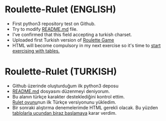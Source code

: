 # Roulette-Rulet (ENGLISH)
* First python3 repository test on Github.<br>
* Try to modify [README.md](https://github.com/pythondede/Roulette-Rulet/blob/master/test-modify-readme.md) file.<br>
* I've confirmed that this field accepting a turkish charset.<br>
* Uploaded first Turkish version of [Roulette Game](https://github.com/pythondede/Roulette-Rulet/blob/master/Roulette-Rulet_TR.py)
* HTML will become compulsory in my next exercise so it's time to [start exercising with tables.](https://github.com/pythondede/Roulette-Rulet/blob/master/html_tables.html)

# Roulette-Rulet (TURKISH)
* Github üzerinde oluşturduğum ilk python3 deposu<br>
* [README.md](https://github.com/pythondede/Roulette-Rulet/blob/master/test-modify-readme.md) dosyasını düzenmeyi deniyorum.<br>
* Bu alanın türkçe karakter desteklediğini kontrol ettim.<br>
[Rulet oyunu](https://github.com/pythondede/Roulette-Rulet/blob/master/Roulette-Rulet_TR.py)nun ilk Türkçe versiyonunu yükledim.
* Bir sonraki alıştırma denemelerimde HTML gerekli olacak. Bu yüzden [tablolarla ucundan biraz başlamaya](https://github.com/pythondede/Roulette-Rulet/blob/master/html_tables.html) karar verdim.

